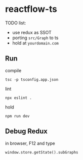 # reactflow-ts

TODO list: 
* use redux as SSOT
* porting ```src/Graph``` to ts
* hold at ```yourdomain.com```


## Run

compile

```
tsc -p tsconfig.app.json
```

lint
```
npx eslint .
```

hold
```
npm run dev
```



## Debug Redux

in browser, F12 and type 

```
window.store.getState().subGraphs
```
